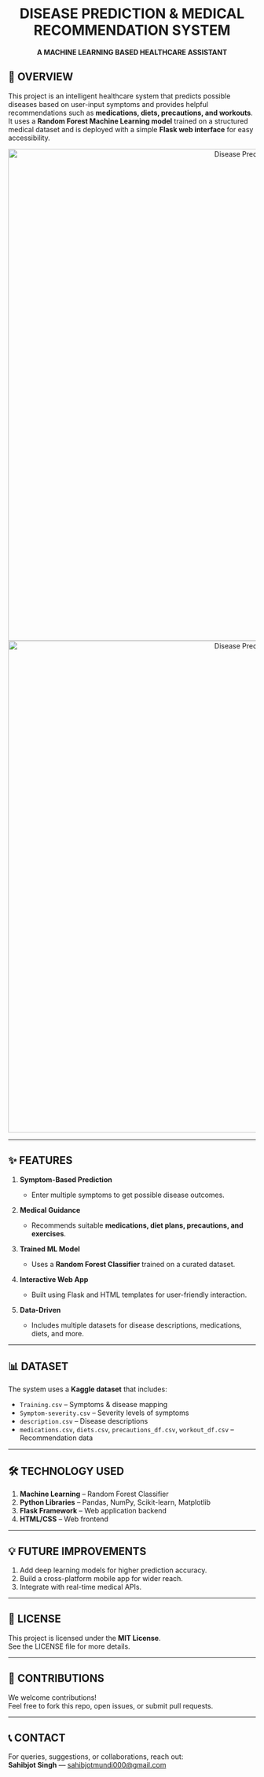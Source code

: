 <h1 align="center">DISEASE PREDICTION & MEDICAL RECOMMENDATION SYSTEM</h1>
<p align="center">
  <b>A MACHINE LEARNING BASED HEALTHCARE ASSISTANT</b>
</p>


## 🌟 OVERVIEW
This project is an intelligent healthcare system that predicts possible diseases based on user-input symptoms and provides helpful recommendations such as **medications, diets, precautions, and workouts**.  
It uses a **Random Forest Machine Learning model** trained on a structured medical dataset and is deployed with a simple **Flask web interface** for easy accessibility.


<p align="center">
  <img src="https://github.com/user-attachments/assets/2fed764f-be93-4faa-9a10-36cebede6d71" alt="Disease Prediction System" width="1000">
  <img src="https://github.com/user-attachments/assets/d95d8bd8-648c-4004-88a7-2292e0f8ae80" alt="Disease Prediction System" width="1000">
</p>

---

## ✨ FEATURES
1. **Symptom-Based Prediction**  
   - Enter multiple symptoms to get possible disease outcomes.  

2. **Medical Guidance**  
   - Recommends suitable **medications, diet plans, precautions, and exercises**.  

3. **Trained ML Model**  
   - Uses a **Random Forest Classifier** trained on a curated dataset.  

4. **Interactive Web App**  
   - Built using Flask and HTML templates for user-friendly interaction.  

5. **Data-Driven**  
   - Includes multiple datasets for disease descriptions, medications, diets, and more.  

---

## 📊 DATASET
The system uses a **Kaggle dataset** that includes:  
- `Training.csv` – Symptoms & disease mapping  
- `Symptom-severity.csv` – Severity levels of symptoms  
- `description.csv` – Disease descriptions  
- `medications.csv`, `diets.csv`, `precautions_df.csv`, `workout_df.csv` – Recommendation data  

---

## 🛠️ TECHNOLOGY USED
1. **Machine Learning** – Random Forest Classifier  
2. **Python Libraries** – Pandas, NumPy, Scikit-learn, Matplotlib  
3. **Flask Framework** – Web application backend  
4. **HTML/CSS** – Web frontend  

---

## 💡 FUTURE IMPROVEMENTS
1. Add deep learning models for higher prediction accuracy.  
2. Build a cross-platform mobile app for wider reach.  
3. Integrate with real-time medical APIs.  

---

## 📜 LICENSE
This project is licensed under the **MIT License**.  
See the LICENSE file for more details.  

---

## 🤝 CONTRIBUTIONS
We welcome contributions!  
Feel free to fork this repo, open issues, or submit pull requests.  

---

## 📞 CONTACT
For queries, suggestions, or collaborations, reach out:  
**Sahibjot Singh** — sahibjotmundi000@gmail.com
